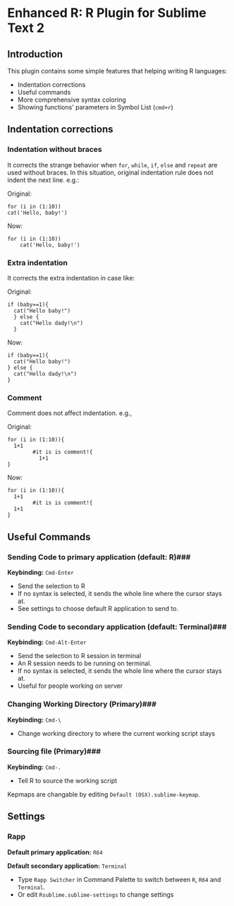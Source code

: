 Enhanced R: R Plugin for Sublime Text 2
=======================================

Introduction
------------
This plugin contains some simple features that helping writing R languages:
* Indentation corrections
* Useful commands
* More comprehensive syntax coloring
* Showing functions' parameters in Symbol List (`cmd+r`)

Indentation corrections
-----------------------
### Indentation without braces
It corrects the strange behavior when `for`, `while`, `if`, `else` and `repeat` are used without braces. In this situation, original indentation rule does not indent the next line. e.g.:

Original:

    for (i in (1:10))
    cat('Hello, baby!')

Now:

    for (i in (1:10))
        cat('Hello, baby!')

### Extra indentation
It corrects the extra indentation in case like:

Original:

    if (baby==1){
      cat("Hello baby!")
      } else {
        cat("Hello dady!\n")
      }

Now:

    if (baby==1){
      cat("Hello baby!")
    } else {
      cat("Hello dady!\n")
    }

### Comment
Comment does not affect indentation. e.g.,

Original:

    for (i in (1:10)){
      1+1
            #it is is comment!{
              1+1
    }

Now:

    for (i in (1:10)){
      1+1
            #it is is comment!{
      1+1
    }

Useful Commands
---------------
### Sending Code to primary application (default: R)###
**Keybinding:** `Cmd-Enter`

* Send the selection to R
* If no syntax is selected, it sends the whole line where the cursor stays at.
* See settings to choose default R application to send to.

### Sending Code to secondary application (default: Terminal)###
**Keybinding:** `Cmd-Alt-Enter`

* Send the selection to R session in terminal
* An R session needs to be running on terminal.
* If no syntax is selected, it sends the whole line where the cursor stays at.
* Useful for people working on server

### Changing Working Directory (Primary)###
**Keybinding:** `Cmd-\`

* Change working directory to where the current working script stays

### Sourcing file (Primary)###
**Keybinding:** `Cmd-.`

* Tell R to source the working script

Kepmaps are changable by editing `Default (OSX).sublime-keymap`.

Settings
---------
### Rapp ###
**Default primary application:** `R64`

**Default secondary application:** `Terminal`

* Type ``Rapp Switcher`` in Command Palette to switch between `R`, `R64` and `Terminal`.<br>
* Or edit `Rsublime.sublime-settings` to change settings
